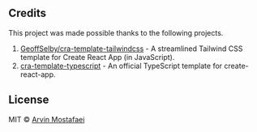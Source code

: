 
## Credits

This project was made possible thanks to the following projects.

1. [GeoffSelby/cra-template-tailwindcss](https://github.com/GeoffSelby/cra-template-tailwindcss) - A streamlined Tailwind CSS template for Create React App (in JavaScript).
2. [cra-template-typescript](https://github.com/facebook/create-react-app/tree/master/packages/cra-template-typescript) - An official TypeScript template for create-react-app.

## License

MIT © [Arvin Mostafaei](https://arvin.vercel.app)
